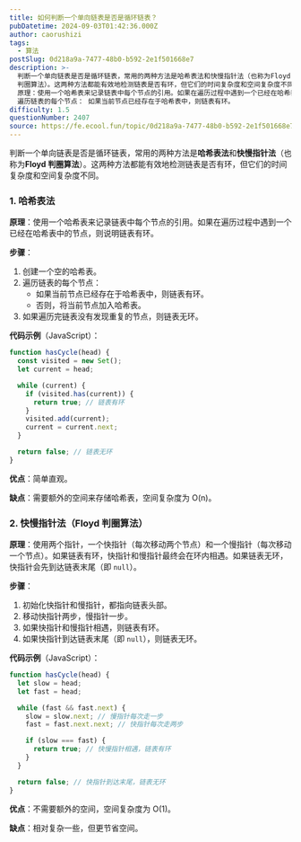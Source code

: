 ```yaml
---
title: 如何判断一个单向链表是否是循环链表？
pubDatetime: 2024-09-03T01:42:36.000Z
author: caorushizi
tags:
  - 算法
postSlug: 0d218a9a-7477-48b0-b592-2e1f501668e7
description: >-
  判断一个单向链表是否是循环链表，常用的两种方法是哈希表法和快慢指针法（也称为Floyd
  判圈算法）。这两种方法都能有效地检测链表是否有环，但它们的时间复杂度和空间复杂度不同。 1. 哈希表法
  原理：使用一个哈希表来记录链表中每个节点的引用。如果在遍历过程中遇到一个已经在哈希表中的节点，则说明链表有环。 步骤： 创建一个空的哈希表。
  遍历链表的每个节点： 如果当前节点已经存在于哈希表中，则链表有环。
difficulty: 1.5
questionNumber: 2407
source: https://fe.ecool.fun/topic/0d218a9a-7477-48b0-b592-2e1f501668e7
---
```


判断一个单向链表是否是循环链表，常用的两种方法是**哈希表法**和**快慢指针法**（也称为**Floyd 判圈算法**）。这两种方法都能有效地检测链表是否有环，但它们的时间复杂度和空间复杂度不同。

### 1. **哈希表法**

**原理**：使用一个哈希表来记录链表中每个节点的引用。如果在遍历过程中遇到一个已经在哈希表中的节点，则说明链表有环。

**步骤**：

1. 创建一个空的哈希表。
2. 遍历链表的每个节点：
   - 如果当前节点已经存在于哈希表中，则链表有环。
   - 否则，将当前节点加入哈希表。
3. 如果遍历完链表没有发现重复的节点，则链表无环。

**代码示例**（JavaScript）：

```javascript
function hasCycle(head) {
  const visited = new Set();
  let current = head;

  while (current) {
    if (visited.has(current)) {
      return true; // 链表有环
    }
    visited.add(current);
    current = current.next;
  }

  return false; // 链表无环
}
```

**优点**：简单直观。

**缺点**：需要额外的空间来存储哈希表，空间复杂度为 O(n)。

### 2. **快慢指针法（Floyd 判圈算法）**

**原理**：使用两个指针，一个快指针（每次移动两个节点）和一个慢指针（每次移动一个节点）。如果链表有环，快指针和慢指针最终会在环内相遇。如果链表无环，快指针会先到达链表末尾（即 `null`）。

**步骤**：

1. 初始化快指针和慢指针，都指向链表头部。
2. 移动快指针两步，慢指针一步。
3. 如果快指针和慢指针相遇，则链表有环。
4. 如果快指针到达链表末尾（即 `null`），则链表无环。

**代码示例**（JavaScript）：

```javascript
function hasCycle(head) {
  let slow = head;
  let fast = head;

  while (fast && fast.next) {
    slow = slow.next; // 慢指针每次走一步
    fast = fast.next.next; // 快指针每次走两步

    if (slow === fast) {
      return true; // 快慢指针相遇，链表有环
    }
  }

  return false; // 快指针到达末尾，链表无环
}
```

**优点**：不需要额外的空间，空间复杂度为 O(1)。

**缺点**：相对复杂一些，但更节省空间。
